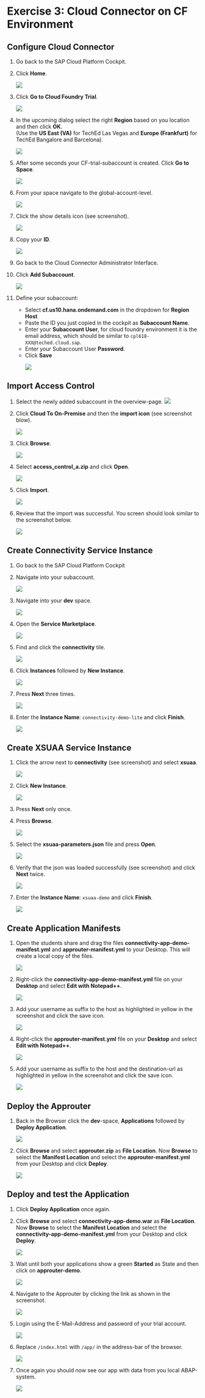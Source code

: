 # Exercise 3: Cloud Connector on CF Environment

## Configure Cloud Connector

1. Go back to the SAP Cloud Platform Cockpit.

1. Click **Home**. <p></p>
    ![](../../images/cp_go_home.png)

1. Click **Go to Cloud Foundry Trial**. <p></p>
    ![](../../images/cp_go_cf_trial.png)

1. In the upcoming dialog select the right **Region** based on you location and then click **OK**.<br />(Use the **US East (VA)** for TechEd Las Vegas and **Europe (Frankfurt)** for TechEd Bangalore and Barcelona).<p></p>
    ![](../../images/cf_start_trial.png)

1. After some seconds your CF-trial-subaccount is created. Click **Go to Space**. <p></p>
    ![](../../images/cf_go_to_space.png)

1. From your space navigate to the global-account-level. <p></p>
    ![](../../images/cf_click_globalaccount.png)

1. Click the show details icon (see screenshot). <p></p>
    ![](../../images/cf_show_id.png)

1. Copy your **ID**. <p></p>
    ![](../../images/cf_copy_id.png)

1. Go back to the Cloud Connector Administrator Interface.

1. Click **Add Subaccount**. <p></p>
    ![](../../images/scc_add_subaccount.png)

1. Define your subaccount:
    - Select **cf.us10.hana.ondemand.com** in the dropdown for **Region Host**
    - Paste the ID you just copied in the cockpit as **Subaccount Name**.
    - Enter your **Subaccount User**, for cloud foundry environment it is the email address, which should be similar to `cpl618-XXX@teched.cloud.sap`.
    - Enter your Subaccount User **Password**.
    - Click **Save** <p></p>
    ![](../../images/scc_add_cf_account.png)

## Import Access Control

1. Select the newly added subaccount in the overview-page.
    ![](../../images/scc_select_cf_account.png)

1. Click **Cloud To On-Premise** and then the **import icon** (see screenshot blow). <p></p>
    ![](../../images/scc_import_open_dialog.png)

1. Click **Browse**. <p></p>
    ![](../../images/scc_import_press_browse.png)

1. Select **access_control_a.zip** and click **Open**. <p></p>
    ![](../../images/scc_import_select_access_control_a.png)

1. Click **Import**. <p></p>
    ![](../../images/scc_import_press_import.png)

1. Review that the import was successful. You screen should look similar to the screenshot below. <p></p>
    ![](../../images/scc_import_review.png)

## Create Connectivity Service Instance

1. Go back to the SAP Cloud Platform Cockpit

1. Navigate into your subaccount. <p></p>
    ![](../../images/cf_click_subaccount.png)

1.  Navigate into your **dev** space. <p></p>
    ![](../../images/cf_click_dev_space.png)

1. Open the **Service Marketplace**. <p></p>
    ![](../../images/cf_open_service_marketplace.png)

1. Find and click the **connectivity** tile. <p></p>
    ![](../../images/cf_connectivity_tile.png)

1. Click **Instances** followed by **New Instance**. <p></p>
    ![](../../images/cf_connectivity_new_instance.png)

1. Press **Next** three times. <p></p>
    ![](../../images/cf_connectivity_new_instance_next.png)

1. Enter the **Instance Name**: `connectivity-demo-lite` and click **Finish**. <p></p>
    ![](../../images/cf_connectivity_instance_name.png)


## Create XSUAA Service Instance

1. Click the arrow next to **connectivity** (see screenshot) and select **xsuaa**. <p></p>
    ![](../../images/cf_xsuaa_goto.png)

1. Click **New Instance**. <p></p>
    ![](../../images/cf_xsuaa_new_instance.png)

1. Press **Next** only once.

1. Press **Browse**.<p></p>
    ![](../../images/cf_xsuaa_browse.png)

1. Select the **xsuaa-parameters.json** file and press **Open**.<p></p>
    ![](../../images/cf_xsuaa_select_parameters.png)

1. Verify that the json was loaded successfully (see screenshot) and click **Next** twice.<p></p>
    ![](../../images/cf_xsuaa_check_parameters.png)

1. Enter the **Instance Name**: `xsuaa-demo` and click **Finish**. <p></p>
    ![](../../images/cf_xsuaa_instance_name.png)

## Create Application Manifests

1. Open the students share and drag the files **connectivity-app-demo-manifest.yml** and **approuter-manifest.yml** to your Desktop. This will create a local copy of the files. <p></p>
    ![](../../images/cf_edit_manifest_create_copy.png)

1. Right-click the **connectivity-app-demo-manifest.yml** file on your **Desktop** and select **Edit with Notepad++**. <p></p>
    ![](../../images/cf_edit_manifest_open_connectivity.png)

1.  Add your username as suffix to the host as highlighted in yellow in the screenshot and click the save icon.<p></p>
    ![](../../images/cf_edit_manifest_save_connectivity.png)

1. Right-click the **approuter-manifest.yml** file on your **Desktop** and select **Edit with Notepad++**. <p></p>
    ![](../../images/cf_edit_manifest_open_approuter.png)

1.  Add your username as suffix to the host and the destination-url as highlighted in yellow in the screenshot and click the save icon.<p></p>
    ![](../../images/cf_edit_manifest_save_approuter.png)

## Deploy the Approuter

1. Back in the Browser click the **dev**-space, **Applications** followed by **Deploy Application**. <p></p>
    ![](../../images/cf_click_deploy_application.png)

1. Click **Browse** and select **approuter.zip** as **File Location**. Now **Browse** to select the **Manifest Location** and select the **approuter-manifest.yml** from your Desktop and click **Deploy**. <p></p>
    ![](../../images/cf_deploy_approuter.png)

## Deploy and test the Application

1. Click **Deploy Application** once again.

1. Click **Browse** and select **connectivity-app-demo.war** as **File Location**. Now **Browse** to select the **Manifest Location** and select the **connectivity-app-demo-manifest.yml** from your Desktop and click **Deploy**. <p></p>
    ![](../../images/cf_deploy_connectivity.png)

1. Wait until both your applications show a green **Started** as State and then click on **approuter-demo**. <p></p>
    ![](../../images/cf_wait_for_deployment.png)

1. Navigate to the Approuter by clicking the link as shown in the screenshot. <p></p>
    ![](../../images/cf_start_app.png)

1. Login using the E-Mail-Address and password of your trial account. <p></p>
    ![](../../images/cf_loginto_app.png)

1. Replace `/index.html` with `/app/` in the address-bar of the browser.<p></p>
    ![](../../images/cf_nav_to_app.png)

1. Once again you should now see our app with data from you local ABAP-system.<p></p>
    ![](../../images/cf_review_app.png)
